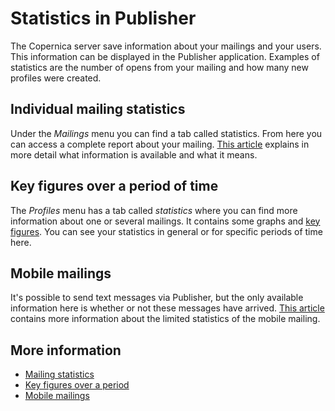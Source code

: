 # Statistics in Publisher

The Copernica server save information about your mailings and your users. 
This information can be displayed in the Publisher application. Examples 
of statistics are the number of opens from your mailing and how many new 
profiles were created.

## Individual mailing statistics
Under the *Mailings* menu you can find a tab called statistics. From here 
you can access a complete report about your mailing. [This article](./view-the-results-of-your-mailing) 
explains in more detail what information is available and what it means.

## Key figures over a period of time
The *Profiles* menu has a tab called *statistics* where you can find more 
information about one or several mailings. It contains some graphs and 
[key figures](./statistics-key-figures). You can see your statistics in 
general or for specific periods of time here.

## Mobile mailings
It's possible to send text messages via Publisher, but the only available 
information here is whether or not these messages have arrived. [This article](viewing-the-results-of-a-mobile-mailing) 
contains more information about the limited statistics of the mobile mailing.

## More information
* [Mailing statistics](./view-the-results-of-your-mailing)
* [Key figures over a period](./statistics-key-figures)
* [Mobile mailings](./viewing-the-results-of-a-mobile-mailing)
